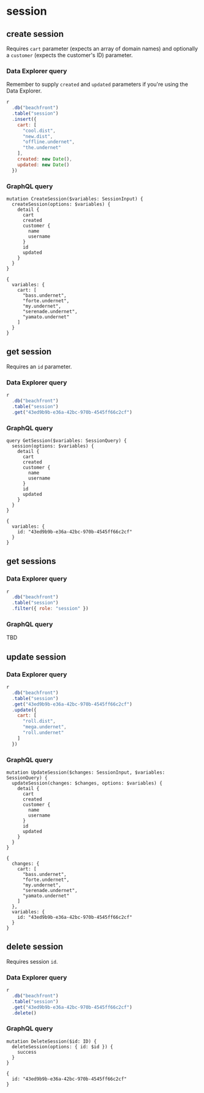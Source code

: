 # session

## create session

Requires `cart` parameter (expects an array of domain names) and optionally a `customer` (expects the customer's ID) parameter.

### Data Explorer query

Remember to supply `created` and `updated` parameters if you're using the Data Explorer.

```js
r
  .db("beachfront")
  .table("session")
  .insert({
    cart: [
      "cool.dist",
      "new.dist",
      "offline.undernet",
      "the.undernet"
    ],
    created: new Date(),
    updated: new Date()
  })
```

### GraphQL query

```sdl
mutation CreateSession($variables: SessionInput) {
  createSession(options: $variables) {
    detail {
      cart
      created
      customer {
        name
        username
      }
      id
      updated
    }
  }
}

{
  variables: {
    cart: [
      "bass.undernet",
      "forte.undernet",
      "my.undernet",
      "serenade.undernet",
      "yamato.undernet"
    ]
  }
}
```



## get session

Requires an `id` parameter.

### Data Explorer query

```js
r
  .db("beachfront")
  .table("session")
  .get("43ed9b9b-e36a-42bc-970b-4545ff66c2cf")
```

### GraphQL query

```sdl
query GetSession($variables: SessionQuery) {
  session(options: $variables) {
    detail {
      cart
      created
      customer {
        name
        username
      }
      id
      updated
    }
  }
}

{
  variables: {
    id: "43ed9b9b-e36a-42bc-970b-4545ff66c2cf"
  }
}
```



## get sessions

### Data Explorer query

```js
r
  .db("beachfront")
  .table("session")
  .filter({ role: "session" })
```

### GraphQL query

TBD



## update session
### Data Explorer query

```js
r
  .db("beachfront")
  .table("session")
  .get("43ed9b9b-e36a-42bc-970b-4545ff66c2cf")
  .update({
    cart: [
      "roll.dist",
      "mega.undernet",
      "roll.undernet"
    ]
  })
```

### GraphQL query

```sdl
mutation UpdateSession($changes: SessionInput, $variables: SessionQuery) {
  updateSession(changes: $changes, options: $variables) {
    detail {
      cart
      created
      customer {
        name
        username
      }
      id
      updated
    }
  }
}

{
  changes: {
    cart: [
      "bass.undernet",
      "forte.undernet",
      "my.undernet",
      "serenade.undernet",
      "yamato.undernet"
    ]
  },
  variables: {
    id: "43ed9b9b-e36a-42bc-970b-4545ff66c2cf"
  }
}
```



## delete session

Requires session `id`.

### Data Explorer query

```js
r
  .db("beachfront")
  .table("session")
  .get("43ed9b9b-e36a-42bc-970b-4545ff66c2cf")
  .delete()
```

### GraphQL query

```sdl
mutation DeleteSession($id: ID) {
  deleteSession(options: { id: $id }) {
    success
  }
}

{
  id: "43ed9b9b-e36a-42bc-970b-4545ff66c2cf"
}
```
